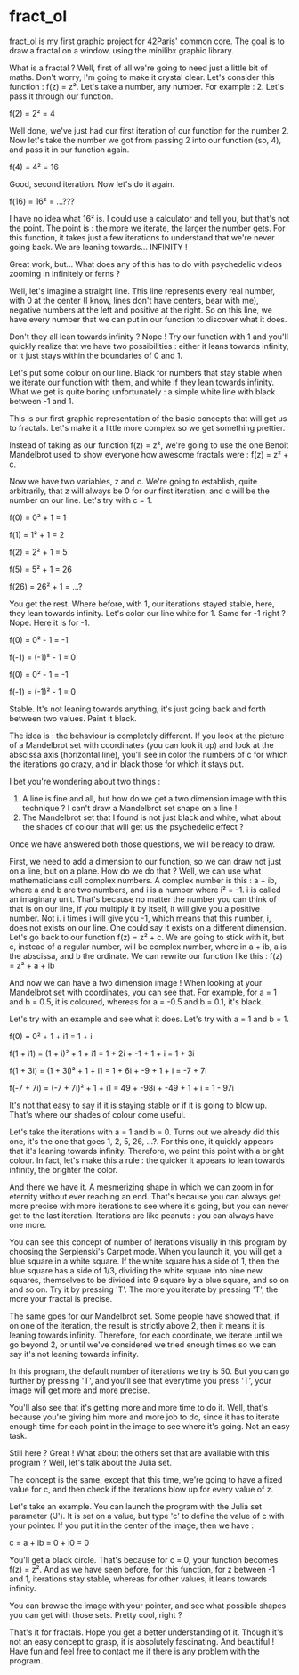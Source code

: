 # fract_ol

fract_ol is my first graphic project for 42Paris' common core. The goal is to draw a fractal on a window, using the minilibx graphic library.

What is a fractal ? Well, first of all we're going to need just a little bit of maths. Don't worry, I'm going to make it crystal clear.
Let's consider this function : f(z) = z². Let's take a number, any number. For example : 2. Let's pass it through our function.

f(2) = 2² = 4

Well done, we've just had our first iteration of our function for the number 2. Now let's take the number we got from passing 2 into our function (so, 4), and pass it in our function again.

f(4) = 4² = 16

Good, second iteration. Now let's do it again.

f(16) = 16² = ...???

I have no idea what 16² is. I could use a calculator and tell you, but that's not the point. The point is : the more we iterate, the larger the number gets. For this function, it takes just a few iterations to understand that we're never going back. We are leaning towards... INFINITY !

Great work, but... What does any of this has to do with psychedelic videos zooming in infinitely or ferns ?

Well, let's imagine a straight line. This line represents every real number, with 0 at the center (I know, lines don't have centers, bear with me), negative numbers at the left and positive at the right. So on this line, we have every number that we can put in our function to discover what it does.

Don't they all lean towards infinity ? Nope ! Try our function with 1 and you'll quickly realize that we have two possibilities : either it leans towards infinity, or it just stays within the boundaries of 0 and 1.

Let's put some colour on our line. Black for numbers that stay stable when we iterate our function with them, and white if they lean towards infinity. What we get is quite boring unfortunately : a simple white line with black between -1 and 1.

This is our first graphic representation of the basic concepts that will get us to fractals. Let's make it a little more complex so we get something prettier.

Instead of taking as our function f(z) = z², we're going to use the one Benoit Mandelbrot used to show everyone how awesome fractals were : f(z) = z² + c.

Now we have two variables, z and c. We're going to establish, quite arbitrarily, that z will always be 0 for our first iteration, and c will be the number on our line. Let's try with c = 1.

f(0) = 0² + 1 = 1

f(1) = 1² + 1 = 2

f(2) = 2² + 1 = 5

f(5) = 5² + 1 = 26

f(26) = 26² + 1 = ...?

You get the rest. Where before, with 1, our iterations stayed stable, here, they lean towards infinity. Let's color our line white for 1.
Same for -1 right ? Nope. Here it is for -1.

f(0) = 0² - 1 = -1

f(-1) = (-1)² - 1 = 0

f(0) = 0² - 1 = -1

f(-1) = (-1)² - 1 = 0

Stable. It's not leaning towards anything, it's just going back and forth between two values. Paint it black.

The idea is : the behaviour is completely different. If you look at the picture of a Mandelbrot set with coordinates (you can look it up) and look at the abscissa axis (horizontal line), you'll see in color the numbers of c for which the iterations go crazy, and in black those for which it stays put.

I bet you're wondering about two things :
1) A line is fine and all, but how do we get a two dimension image with this technique ? I can't draw a Mandelbrot set shape on a line !
2) The Mandelbrot set that I found is not just black and white, what about the shades of colour that will get us the psychedelic effect ?

Once we have answered both those questions, we will be ready to draw.

First, we need to add a dimension to our function, so we can draw not just on a line, but on a plane. How do we do that ? Well, we can use what mathematicians call complex numbers. A complex number is this : a + ib, where a and b are two numbers, and i is a number where i² = -1. i is called an imaginary unit. That's because no matter the number you can think of that is on our line, if you multiply it by itself, it will give you a positive number. Not i. i times i will give you -1, which means that this number, i, does not exists on our line. One could say it exists on a different dimension.
Let's go back to our function f(z) = z² + c. We are going to stick with it, but c, instead of a regular number, will be complex number, where in a + ib, a is the abscissa, and b the ordinate. We can rewrite our function like this : f(z) = z² + a + ib

And now we can have a two dimension image ! When looking at your Mandelbrot set with coordinates, you can see that. For example, for a = 1 and b = 0.5, it is coloured, whereas for a = -0.5 and b = 0.1, it's black.

Let's try with an example and see what it does. Let's try with a = 1 and b = 1.

f(0) = 0² + 1 + i1 = 1 + i

f(1 + i1) = (1 + i)² + 1 + i1 = 1 + 2i + -1 + 1 + i = 1 + 3i

f(1 + 3i) = (1 + 3i)² + 1 + i1 = 1 + 6i + -9 + 1 + i = -7 + 7i

f(-7 + 7i) = (-7 + 7i)² + 1 + i1 = 49 + -98i + -49 + 1 + i = 1 - 97i

It's not that easy to say if it is staying stable or if it is going to blow up. That's where our shades of colour come useful.

Let's take the iterations with a = 1 and b = 0. Turns out we already did this one, it's the one that goes 1, 2, 5, 26, ...?. For this one, it quickly appears that it's leaning towards infinity. Therefore, we paint this point with a bright colour. In fact, let's make this a rule : the quicker it appears to lean towards infinity, the brighter the color.

And there we have it. A mesmerizing shape in which we can zoom in for eternity without ever reaching an end. That's because you can always get more precise with more iterations to see where it's going, but you can never get to the last iteration. Iterations are like peanuts : you can always have one more.

You can see this concept of number of iterations visually in this program by choosing the Serpienski's Carpet mode. When you launch it, you will get a blue square in a white square. If the white square has a side of 1, then the blue square has a side of 1/3, dividing the white square into nine new squares, themselves to be divided into 9 square by a blue square, and so on and so on. Try it by pressing 'T'. The more you iterate by pressing 'T', the more your fractal is precise.

The same goes for our Mandelbrot set. Some people have showed that, if on one of the iteration, the result is strictly above 2, then it means it is leaning towards infinity. Therefore, for each coordinate, we iterate until we go beyond 2, or until we've considered we tried enough times so we can say it's not leaning towards infinity.

In this program, the default number of iterations we try is 50. But you can go further by pressing 'T', and you'll see that everytime you press 'T', your image will get more and more precise.

You'll also see that it's getting more and more time to do it. Well, that's because you're giving him more and more job to do, since it has to iterate enough time for each point in the image to see where it's going. Not an easy task.

Still here ? Great ! What about the others set that are available with this program ? Well, let's talk about the Julia set.

The concept is the same, except that this time, we're going to have a fixed value for c, and then check if the iterations blow up for every value of z.

Let's take an example. You can launch the program with the Julia set parameter ('J'). It is set on a value, but type 'c' to define the value of c with your pointer. If you put it in the center of the image, then we have :

c = a + ib = 0 + i0 = 0

You'll get a black circle. That's because for c = 0, your function becomes f(z) = z². And as we have seen before, for this function, for z between -1 and 1, iterations stay stable, whereas for other values, it leans towards infinity.

You can browse the image with your pointer, and see what possible shapes you can get with those sets. Pretty cool, right ?

That's it for fractals. Hope you get a better understanding of it. Though it's not an easy concept to grasp, it is absolutely fascinating. And beautiful ! Have fun and feel free to contact me if there is any problem with the program.
